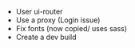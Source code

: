 * User ui-router
* Use a proxy (Login issue)
* Fix fonts (now copied/ uses sass)
* Create a dev build
